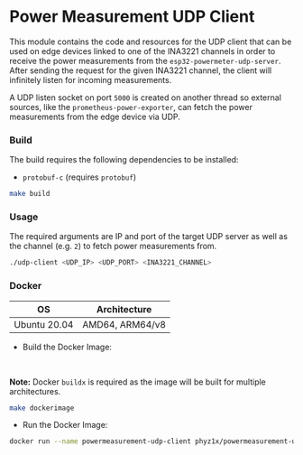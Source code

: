 # Power Measurement UDP Client
This module contains the code and resources for the UDP client that can be used on edge devices linked to one of the INA3221 channels in order to receive the power measurements from the `esp32-powermeter-udp-server`.
After sending the request for the given INA3221 channel, the client will infinitely listen for incoming measurements.

A UDP listen socket on port `5000` is created on another thread so external sources, like the `prometheus-power-exporter`, can fetch the power measurements from the edge device via UDP.

### Build
The build requires the following dependencies to be installed:
- `protobuf-c` (requires `protobuf`)

```bash
make build
```

### Usage
The required arguments are IP and port of the target UDP server as well as the channel (e.g. `2`) to fetch power measurements from.
```bash
./udp-client <UDP_IP> <UDP_PORT> <INA3221_CHANNEL>
```


### Docker
|  OS     |  Architecture            |
| ---     |      ---                 |
| Ubuntu 20.04  |  AMD64, ARM64/v8   |  

- Build the Docker Image:
<br>

**Note:** Docker `buildx` is required as the image will be built for multiple architectures.
```bash
make dockerimage
```

- Run the Docker Image:
```bash
docker run --name powermeasurement-udp-client phyz1x/powermeasurement-udp-client:latest ./udp_client 127.0.0.1 3333 3
```